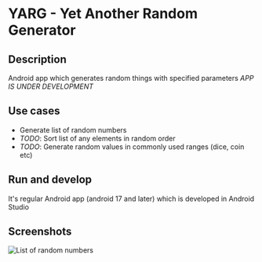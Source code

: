 YARG - Yet Another Random Generator
====

Description
---

Android app which generates random things with specified parameters
_APP IS UNDER DEVELOPMENT_

Use cases
---

- Generate list of random numbers
- _TODO_: Sort list of any elements in random order
- _TODO_: Generate random values in commonly used ranges (dice, coin etc)

Run and develop
---

It's regular Android app (android 17 and later) which is developed in Android Studio

Screenshots
---
![List of random numbers](screenshots/v0.0.1_numbers_framed)
